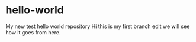 # hello-world
My new test hello world repository
Hi this is my first branch edit we will see how it goes from here.
